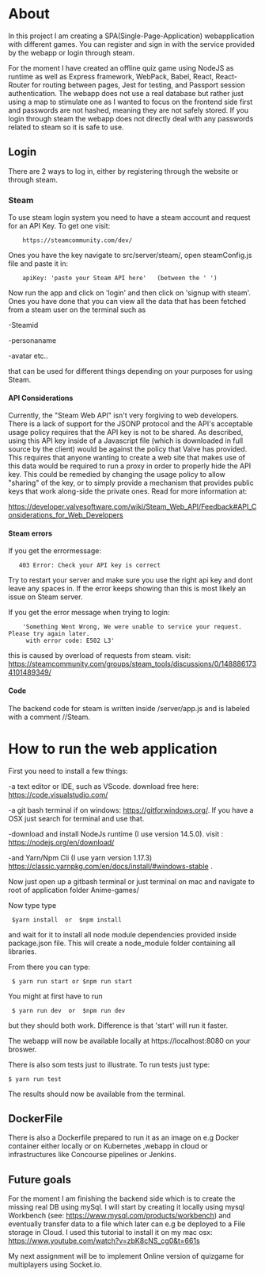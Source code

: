 # About
In this project I am creating a SPA(Single-Page-Application) webapplication with different games. You can register and sign in with the service provided by the webapp or login through steam. 

For the moment I have created an offline quiz game using
NodeJS as runtime as well as Express framework, WebPack, Babel, React, React-Router for routing between pages, Jest for testing, and Passport session authentication. The webapp does not use a real database but rather just using a map to stimulate one as I wanted to focus on the frontend side first and passwords are not hashed, meaning they are not safely stored. If you login through steam the webapp does not directly deal with any passwords related to steam so it is safe to use. 


## Login
There are 2 ways to log in, either by registering through the website or through steam.


### Steam
To use steam login system you need to have a steam account and request for an API Key. To get one visit:

        https://steamcommunity.com/dev/

Ones you have the key navigate to src/server/steam/, open steamConfig.js file and paste it in:
        
        apiKey: 'paste your Steam API here'   (between the ' ')

Now run the app and click on 'login' and then click on 'signup with steam'. 
Ones you have done that you can view all the data that has been fetched from a steam user on the terminal such as 

-Steamid

-personaname

-avatar etc..

that can be used for different things depending on your purposes for using Steam. 

#### API Considerations
Currently, the "Steam Web API" isn't very forgiving to web developers. There is a lack of support for the JSONP protocol and the API's acceptable usage policy requires that the API key is not to be shared. As described, using this API key inside of a Javascript file (which is downloaded in full source by the client) would be against the policy that Valve has provided. This requires that anyone wanting to create a web site that makes use of this data would be required to run a proxy in order to properly hide the API key. This could be remedied by changing the usage policy to allow "sharing" of the key, or to simply provide a mechanism that provides public keys that work along-side the private ones.
Read for more information at:  

https://developer.valvesoftware.com/wiki/Steam_Web_API/Feedback#API_Considerations_for_Web_Developers 





#### Steam errors

If you get the errormessage:
       
       403 Error: Check your API key is correct

Try to restart your server and make sure you use the right api key and dont leave any spaces in. 
If the error keeps showing than this is most likely an issue on Steam server.

If you get the error message when trying to login:

        'Something Went Wrong, We were unable to service your request. Please try again later.
         with error code: E502 L3'


this is caused by overload of requests from steam.
visit: https://steamcommunity.com/groups/steam_tools/discussions/0/1488861734101489349/


#### Code 
The backend code for steam is written inside /server/app.js  and is labeled with a comment  //Steam.



# How to run the web application
First you need to install a few things:

-a text editor or IDE, such as VScode. download free here: https://code.visualstudio.com/ 

-a git bash terminal if on windows: https://gitforwindows.org/. If you have a OSX just search for  terminal and use that.

-download and install NodeJs runtime (I use version 14.5.0). visit : https://nodejs.org/en/download/     

-and Yarn/Npm Cli (I use yarn version 1.17.3)  https://classic.yarnpkg.com/en/docs/install/#windows-stable .

 
Now just open up a gitbash terminal or just terminal on mac and navigate to root of application folder Anime-games/

Now type type 

     $yarn install  or  $npm install
    
 

and wait for it to install all node module dependencies provided inside package.json file. This will create a node_module folder containing all libraries.

From there you can type: 

     $ yarn run start or $npm run start 

You might at first have to run 

     $ yarn run dev  or  $npm run dev

but they should both work. Difference is that 'start' will run it faster.

The webapp will now be available locally at https://localhost:8080 on your broswer.

There is also som tests just to illustrate. To run tests just type: 


    $ yarn run test


The results should now be available from the terminal. 


## DockerFile
There is also a Dockerfile prepared to run it as an image on e.g Docker container either locally or on Kubernetes ,webapp in cloud or infrastructures like Concourse pipelines or Jenkins.


## Future goals
For the moment I am finishing the backend side which is to create the missing real DB using mySql. I will start by creating it locally using mysql Workbench (see: https://www.mysql.com/products/workbench) and eventually transfer data to a file which later can e.g be deployed to a File storage in Cloud.
I used this tutorial to install it on my mac osx: https://www.youtube.com/watch?v=zbK8cNS_cg0&t=661s

My next assignment will be to implement Online version of quizgame for multiplayers using Socket.io.
